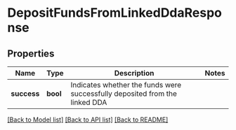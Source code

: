 # DepositFundsFromLinkedDdaResponse

## Properties

Name | Type | Description | Notes
------------ | ------------- | ------------- | -------------
**success** | **bool** | Indicates whether the funds were successfully deposited from the linked DDA | 

[[Back to Model list]](../README.md#documentation-for-models) [[Back to API list]](../README.md#documentation-for-api-endpoints) [[Back to README]](../README.md)


